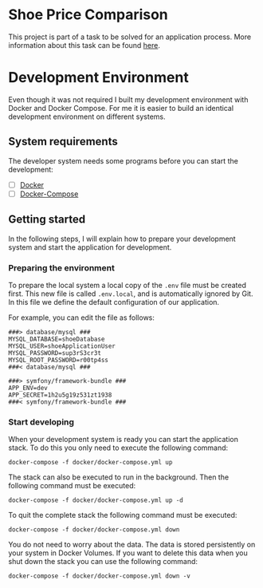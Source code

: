 # Shoe Price Comparison
This project is part of a task to be solved for an application process. More information about this task can be found 
[here](./docs/task.md).

# Development Environment
Even though it was not required I built my development environment with Docker and Docker Compose. For me it is easier 
to build an identical development environment on different systems.

## System requirements
The developer system needs some programs before you can start the development:
 - [ ] [Docker](https://docs.docker.com/get-docker/)
 - [ ] [Docker-Compose](https://docs.docker.com/compose/)

## Getting started
In the following steps, I will explain how to prepare your development system and start the application for development.

### Preparing the environment
To prepare the local system a local copy of the `.env` file must be created first. This new file is called `.env.local`, 
and is automatically ignored by Git. In this file we define the default configuration of our application.

For example, you can edit the file as follows:
```dotenv
###> database/mysql ###
MYSQL_DATABASE=shoeDatabase
MYSQL_USER=shoeApplicationUser
MYSQL_PASSWORD=sup3rS3cr3t
MYSQL_ROOT_PASSWORD=r00tp4ss
###< database/mysql ###

###> symfony/framework-bundle ###
APP_ENV=dev
APP_SECRET=1h2u5g19z531zt1938
###< symfony/framework-bundle ###
```

### Start developing
When your development system is ready you can start the application stack. To do this you only need to execute the 
following command: 
```shell script
docker-compose -f docker/docker-compose.yml up
```

The stack can also be executed to run in the background. Then the following command must be executed:
```shell script
docker-compose -f docker/docker-compose.yml up -d
```

To quit the complete stack the following command must be executed:
```shell script
docker-compose -f docker/docker-compose.yml down
```

You do not need to worry about the data. The data is stored persistently on your system in Docker Volumes. If you want 
to delete this data when you shut down the stack you can use the following command:
```shell script
docker-compose -f docker/docker-compose.yml down -v
```
